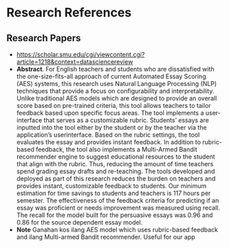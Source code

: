 # Research References

## Research Papers
- https://scholar.smu.edu/cgi/viewcontent.cgi?article=1218&context=datasciencereview
- **Abstract**. For English teachers and students who are dissatisfied with the one-size-fits-all approach of current Automated Essay Scoring (AES) systems, this research uses Natural Language Processing (NLP) techniques that provide a focus on configurability and interpretability. Unlike traditional AES models which are designed to provide an overall score based on pre-trained criteria, this tool allows teachers to tailor feedback based upon specific focus areas. The tool implements a user-interface that serves as a customizable rubric. Students’ essays are inputted into the tool either by the student or by the teacher via the application’s userinterface. Based on the rubric settings, the tool evaluates the essay and provides instant feedback. In addition to rubric-based feedback, the tool also implements a Multi-Armed Bandit recommender engine to suggest educational resources to the student that align with the rubric. Thus, reducing the amount of time teachers spend grading essay drafts and re-teaching. The tools developed and deployed as part of this research reduces the burden on teachers and provides instant, customizable feedback to students. Our minimum estimation for time savings to students and teachers is 117 hours per semester. The effectiveness of the feedback criteria for predicting if an essay was proficient or needs improvement was measured using recall. The recall for the model built for the persuasive essays was 0.96 and 0.86 for the source dependent essay model.
- **Note** Ganahan kos ilang AES model which uses rubric-based feedback and ilang Multi-armed Bandit recommender. Useful for our app
